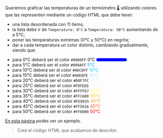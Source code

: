Queremos graficar las temperaturas de un termómetro :thermometer: utilizando colores que las representen mediante un código HTML que debe tener:

- una lista desordenada con 11 ítems;
- la lista debe ir de `Temperatura: 0°C` a `Temperatura: 50°C` aumentando de a 5°C;
- poner las temperaturas extremas (0°C y 50°C) en negrita;
- dar a cada temperatura un color distinto, cambiando gradualmente, siendo que:

* para 0°C deberá ser el color `#0000FF` <span> 0°C </span> <div class= 'cuadrado'> </div>
* para 5°C deberá ser el color `#009AFF` <span style= "color: #009AFF"> 5°C </span>
* para 10°C deberá ser el color `#00CDFF` <span style= "color: #00CDFF"> 10°C </span>
* para 15°C deberá ser el color `#A0E6FE` <span style= "color: #A0E6FE"> 15°C </span>
* para 20°C deberá ser el color `#D0F7FC` <span style= "color: #D0F7FC"> 20°C </span>
* para 25°C deberá ser el color `#FDFEE6` <span style= "color: #FDFEE6"> 25°C </span>
* para 30°C deberá ser el color `#FFFF67` <span style= "color: #FFFF67"> 30°C </span>
* para 35°C deberá ser el color `#FFCA00` <span style= "color: #FFCA00"> 35°C </span>
* para 40°C deberá ser el color `#FE9935` <span style= "color: #FE9935"> 40°C </span>
* para 45°C deberá ser el color `#FF561A` <span style= "color: #FF561A"> 45°C  </span>
* para 50°C deberá ser el color `#FF0000` <span style= "color: #FF0000"> 50°C </span>


[En esta página](https://cdn.shopify.com/s/files/1/2303/2711/files/colour_temperature_kelvin_chart_make_up.jpg?v=1513856014) podés ver un ejemplo.

> Creá el código HTML que acabamos de describir.

<style>
.cuadrado{
  width: 100px;
  height: 10px;
  border-radius: 5px;
  background: #0000FF;
  display: inline-block;

}
</style>